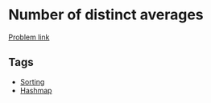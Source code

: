 # Number of distinct averages

[Problem link](https://leetcode.com/problems/number-of-distinct-averages/)

## Tags

* [Sorting](/README.md#Sorting)
* [Hashmap](/README.md#Hashmap)
